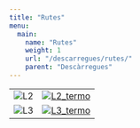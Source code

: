 ```yaml
---
title: "Rutes"
menu:
  main:
    name: "Rutes"
    weight: 1
    url: "/descarregues/rutes/"
    parent: "Descàrregues"
---
```


|||
| ------------ | ------------- |
| ![L2](/images/rutes/menu/L2.png) | <a href="/descarregues/rutes/linia-2">![L2_termo](/images/rutes/menu/L2_termo.png)</a> |
| ![L3](/images/rutes/menu/L3.png)  | <a href="/descarregues/rutes/linia-3">![L3_termo](/images/rutes/menu/L3_termo.png)</a> |
